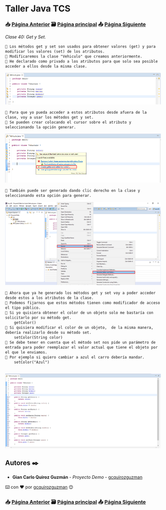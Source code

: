 # Taller Java TCS
### 📥 [Página Anterior](https://github.com/gcquirozguzman/java-tcs-202001/tree/MPRI100001) 🗃️ [Página principal](https://github.com/gcquirozguzman/java-tcs-202001) 📤 [Página Siguiente](https://github.com/gcquirozguzman/java-tcs-202001/tree/TRUC100001)

_Clase 40: Get y Set._

```
📢 Los métodos get y set son usados para obtener valores (get) y para modificar los valores (set) de los atributos.
📢 Modificaremos la clase "Vehiculo" que creamos anteriormente.
📢 He declarado como privado a los atributos para que solo sea posible acceder a ellos desde la misma clase.
```

![Error: imagen no ha sido cargada](https://github.com/gcquirozguzman/java-tcs-202001/blob/master/imagenes/GS00100001_1.png)

```
📢 Para que yo pueda acceder a estos atributos desde afuera de la clase, voy a usar los métodos get y set.
📢 Se pueden crear colocando el cursor sobre el atributo y seleccionando la opción generar.
```

![Error: imagen no ha sido cargada](https://github.com/gcquirozguzman/java-tcs-202001/blob/master/imagenes/GS00100001_2.png)

```
📢 También puede ser generado dando clic derecho en la clase y seleccionando esta opción para generar.
```

![Error: imagen no ha sido cargada](https://github.com/gcquirozguzman/java-tcs-202001/blob/master/imagenes/GS00100001_3.png)

```
📢 Ahora que ya he generado los métodos get y set voy a poder acceder desde estos a los atributos de la clase.
📢 Podemos fijarnos que estos métodos tienen como modificador de acceso el tipo público.
📢 Si yo quisiera obtener el color de un objeto solo me bastaría con solicitarlo por su método get.
    getColor()
📢 Si quisiera modificar el color de un objeto,  de la misma manera, debería realizarlo desde su método set.
    setColor(String color)
📢 Se debe tener en cuenta que el método set nos pide un parámetro de entrada para poder reemplazar el valor actual que tiene el objeto por el que le enviamos.
📢 Por ejemplo si quiero cambiar a azul el carro debería mandar.
    setColor("Azul")
    
```

![Error: imagen no ha sido cargada](https://github.com/gcquirozguzman/java-tcs-202001/blob/master/imagenes/GS00100001_4.png)

## Autores ✒️

* **Gian Carlo Quiroz Guzmán** - *Proyecto Demo* - [gcquirozguzman](https://github.com/gcquirozguzman)

⌨️ con ❤️ por [gcquirozguzman](https://github.com/gcquirozguzman) 😊

### 📥 [Página Anterior](https://github.com/gcquirozguzman/java-tcs-202001/tree/MPRI100001) 🗃️ [Página principal](https://github.com/gcquirozguzman/java-tcs-202001) 📤 [Página Siguiente](https://github.com/gcquirozguzman/java-tcs-202001/tree/TRUC100001)
